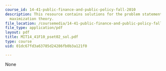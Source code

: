 ```yaml
---
course_id: 14-41-public-finance-and-public-policy-fall-2010
description: This resource contains solutions for the problem statements related to  utility
  maximization theory.
file_location: /coursemedia/14-41-public-finance-and-public-policy-fall-2010/01dc67fd3a63785d24286fb0b3a121f0_MIT14_41F10_pset02_sol.pdf
file_type: application/pdf
layout: pdf
title: MIT14_41F10_pset02_sol.pdf
type: course
uid: 01dc67fd3a63785d24286fb0b3a121f0

---
```

None